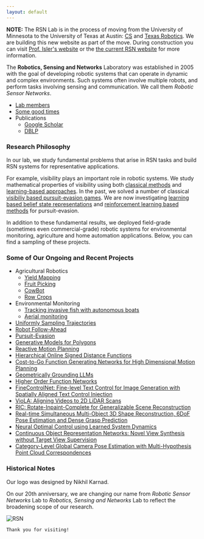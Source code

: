 ```yaml
---
layout: default
---
```


**NOTE:** The RSN Lab is in the process of moving from the University of Minnesota to the University of Texas at Austin: [CS](https://www.cs.utexas.edu) and [Texas Robotics](https://robotics.utexas.edu). 
We are building this new website as part of the move. During construction you can visit [Prof. Isler's website](https://www-users.cse.umn.edu/~isler/) or
the [the current RSN website](https://rsn.umn.edu/) for more information. 


The **Robotics, Sensing and Networks** Laboratory was established in 2005 with the goal of developing robotic systems that can operate in dynamic and complex environments. Such systems often involve multiple robots, and perform tasks involving sensing and communication. We call them _Robotic Sensor Networks_.

- [Lab members](people.md)
- [Some good times](https://rsn.umn.edu/activities)
- Publications 
  - [Google Scholar](https://scholar.google.com/citations?user=Q5KT-hEAAAAJ&hl=en)
  - [DBLP](https://dblp.org/pid/42/3703.html)


### Research Philosophy 

In our lab, we study fundamental problems that arise in RSN tasks and build RSN systems for representative applications. 

For example, visibility plays an important role in robotic systems. We study mathematical properties of visibility using both [classical methods](https://ieeexplore.ieee.org/document/1273987) and [learning-based approaches](https://rahulmoorthy19.github.io/VisDiff/). In the past, we solved a number of classical [visibiliy based pursuit-evasion games](https://conservancy.umn.edu/items/90b2aed5-3861-4a51-9768-4089a8083a9b). We are now investigating [learning based belief state representations](https://sites.google.com/umn.edu/pebs) and [reinforcement learning based methods](https://gonultasbu.github.io/pursuit-evasion/) for pursuit-evasion. 


In addition to these fundamental results, we deployed field-grade (sometimes even commercial-grade) robotic systems for environmental monitoring, agriculture and home automation applications. Below, you can find a sampling of these projects. 



### Some of Our Ongoing and Recent Projects
* Agricultural Robotics
  * [Yield Mapping](https://rsn.umn.edu/projects/orchard-monitoring)
  * [Fruit Picking](https://arxiv.org/abs/1804.09771)
  * [CowBot](https://rsn.umn.edu/projects/cowbot)
  * [Row Crops](https://conservancy.umn.edu/items/05b57608-7dde-4534-99f4-9495c013a9a4)
* Environmental Monitoring
  * [Tracking invasive fish with autonomous boats](https://rsn.umn.edu/projects/carp-tracking)
  * [Aerial monitoring](https://ksengin.github.io/papers/mrs2017tracking.pdf)
* [Uniformly Sampling Trajectories](https://ogpoyrazoglu.github.io/cuniform_sampling/)
* [Robot Follow-Ahead](https://qingyuan-jiang.github.io/iros2024_poseForecasting/)
* [Pursuit-Evasion](https://gonultasbu.github.io/pursuit-evasion/)
* [Generative Models for Polygons](https://rahulmoorthy19.github.io/VisDiff/)
* [Reactive Motion Planning](https://samsunglabs.github.io/RAMP-project-page/)
* [Hierarchical Online Signed Distance Functions](https://samsunglabs.github.io/HIO-SDF-project-page/)
* [Cost-to-Go Function Generating Networks for High Dimensional Motion Planning](https://sites.google.com/view/jinwookhuh/)
* [Geometrically Grounding LLMs](https://arxiv.org/abs/2310.20034)
* [Higher Order Function Networks](https://saic-ny.github.io/hof/)
* [FineControlNet: Fine-level Text Control for Image Generation with Spatially Aligned Text Control Injection](https://samsunglabs.github.io/FineControlNet-project-page/)
* [VioLA: Aligning Videos to 2D LiDAR Scans](https://samsunglabs.github.io/viola-project-page/)
* [RIC: Rotate-Inpaint-Complete for Generalizable Scene Reconstruction](https://samsunglabs.github.io/RIC-project-page/)
* [Real-time Simultaneous Multi-Object 3D Shape Reconstruction, 6DoF Pose Estimation and Dense Grasp Prediction](https://samsunglabs.github.io/SceneGrasp-project-page/)
* [Neural Optimal Control using Learned System Dynamics](https://arxiv.org/abs/2302.09846)
* [Continuous Object Representation Networks: Novel View Synthesis without Target View Supervision](https://nicolaihaeni.github.io/corn/)
* [Category-Level Global Camera Pose Estimation with Multi-Hypothesis Point Cloud Correspondences](https://arxiv.org/pdf/2209.14419)


### Historical Notes

Our logo was designed by Nikhil Karnad.

On our 20th anniversary, we are changing our name from _Robotic Sensor Networks_ Lab to _Robotics, Sensing and Networks_ Lab to reflect the broadening scope of our research. 



![RSN](https://rsn.umn.edu/sites/rsn.umn.edu/files/2020-12/600px-Rsn-sept-2017-harvest_0.png)


```
Thank you for visiting!
```
